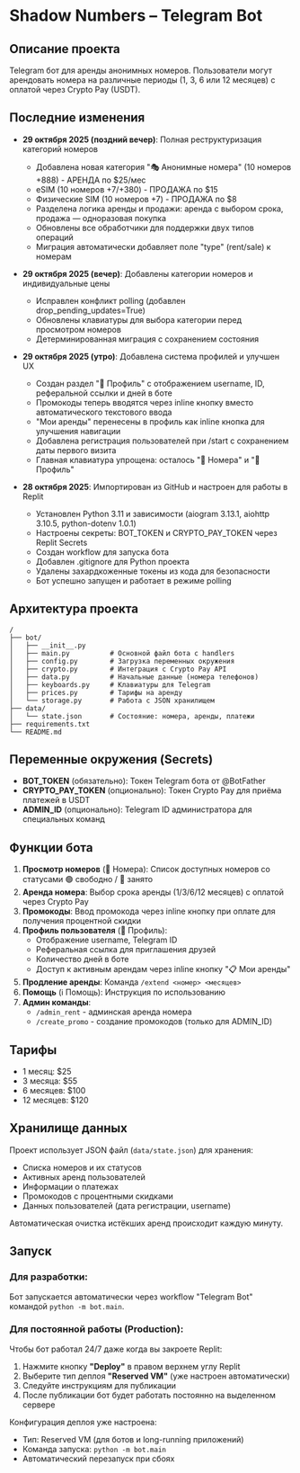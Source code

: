 # Shadow Numbers – Telegram Bot

## Описание проекта
Telegram бот для аренды анонимных номеров. Пользователи могут арендовать номера на различные периоды (1, 3, 6 или 12 месяцев) с оплатой через Crypto Pay (USDT).

## Последние изменения
- **29 октября 2025 (поздний вечер)**: Полная реструктуризация категорий номеров
  - Добавлена новая категория "🎭 Анонимные номера" (10 номеров +888) - АРЕНДА по $25/мес
  - eSIM (10 номеров +7/+380) - ПРОДАЖА по $15
  - Физические SIM (10 номеров +7) - ПРОДАЖА по $8
  - Разделена логика аренды и продажи: аренда с выбором срока, продажа — одноразовая покупка
  - Обновлены все обработчики для поддержки двух типов операций
  - Миграция автоматически добавляет поле "type" (rent/sale) к номерам

- **29 октября 2025 (вечер)**: Добавлены категории номеров и индивидуальные цены
  - Исправлен конфликт polling (добавлен drop_pending_updates=True)
  - Обновлены клавиатуры для выбора категории перед просмотром номеров
  - Детерминированная миграция с сохранением состояния

- **29 октября 2025 (утро)**: Добавлена система профилей и улучшен UX
  - Создан раздел "👤 Профиль" с отображением username, ID, реферальной ссылки и дней в боте
  - Промокоды теперь вводятся через inline кнопку вместо автоматического текстового ввода
  - "Мои аренды" перенесены в профиль как inline кнопка для улучшения навигации
  - Добавлена регистрация пользователей при /start с сохранением даты первого визита
  - Главная клавиатура упрощена: осталось "📱 Номера" и "👤 Профиль"
  
- **28 октября 2025**: Импортирован из GitHub и настроен для работы в Replit
  - Установлен Python 3.11 и зависимости (aiogram 3.13.1, aiohttp 3.10.5, python-dotenv 1.0.1)
  - Настроены секреты: BOT_TOKEN и CRYPTO_PAY_TOKEN через Replit Secrets
  - Создан workflow для запуска бота
  - Добавлен .gitignore для Python проекта
  - Удалены захардкоженные токены из кода для безопасности
  - Бот успешно запущен и работает в режиме polling

## Архитектура проекта
```
/
├── bot/
│   ├── __init__.py
│   ├── main.py          # Основной файл бота с handlers
│   ├── config.py        # Загрузка переменных окружения
│   ├── crypto.py        # Интеграция с Crypto Pay API
│   ├── data.py          # Начальные данные (номера телефонов)
│   ├── keyboards.py     # Клавиатуры для Telegram
│   ├── prices.py        # Тарифы на аренду
│   └── storage.py       # Работа с JSON хранилищем
├── data/
│   └── state.json       # Состояние: номера, аренды, платежи
├── requirements.txt
└── README.md
```

## Переменные окружения (Secrets)
- **BOT_TOKEN** (обязательно): Токен Telegram бота от @BotFather
- **CRYPTO_PAY_TOKEN** (опционально): Токен Crypto Pay для приёма платежей в USDT
- **ADMIN_ID** (опционально): Telegram ID администратора для специальных команд

## Функции бота
1. **Просмотр номеров** (📱 Номера): Список доступных номеров со статусами 🟢 свободно / 🔴 занято
2. **Аренда номера**: Выбор срока аренды (1/3/6/12 месяцев) с оплатой через Crypto Pay
3. **Промокоды**: Ввод промокода через inline кнопку при оплате для получения процентной скидки
4. **Профиль пользователя** (👤 Профиль):
   - Отображение username, Telegram ID
   - Реферальная ссылка для приглашения друзей
   - Количество дней в боте
   - Доступ к активным арендам через inline кнопку "📋 Мои аренды"
5. **Продление аренды**: Команда `/extend <номер> <месяцев>`
6. **Помощь** (ℹ️ Помощь): Инструкция по использованию
7. **Админ команды**: 
   - `/admin_rent` - админская аренда номера
   - `/create_promo` - создание промокодов (только для ADMIN_ID)

## Тарифы
- 1 месяц: $25
- 3 месяца: $55
- 6 месяцев: $100
- 12 месяцев: $120

## Хранилище данных
Проект использует JSON файл (`data/state.json`) для хранения:
- Списка номеров и их статусов
- Активных аренд пользователей
- Информации о платежах
- Промокодов с процентными скидками
- Данных пользователей (дата регистрации, username)

Автоматическая очистка истёкших аренд происходит каждую минуту.

## Запуск

### Для разработки:
Бот запускается автоматически через workflow "Telegram Bot" командой `python -m bot.main`.

### Для постоянной работы (Production):
Чтобы бот работал 24/7 даже когда вы закроете Replit:
1. Нажмите кнопку **"Deploy"** в правом верхнем углу Replit
2. Выберите тип деплоя **"Reserved VM"** (уже настроен автоматически)
3. Следуйте инструкциям для публикации
4. После публикации бот будет работать постоянно на выделенном сервере

Конфигурация деплоя уже настроена:
- Тип: Reserved VM (для ботов и long-running приложений)
- Команда запуска: `python -m bot.main`
- Автоматический перезапуск при сбоях
